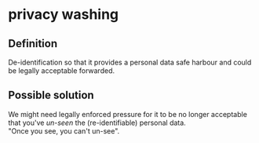 # privacy washing
## Definition
De-identification so that it provides a personal data safe harbour and could be legally acceptable forwarded.

## Possible solution
We might need legally enforced pressure for it to be no longer acceptable that you've _un-seen_ the (re-identifiable) personal data.  
"Once you see, you can't un-see".
